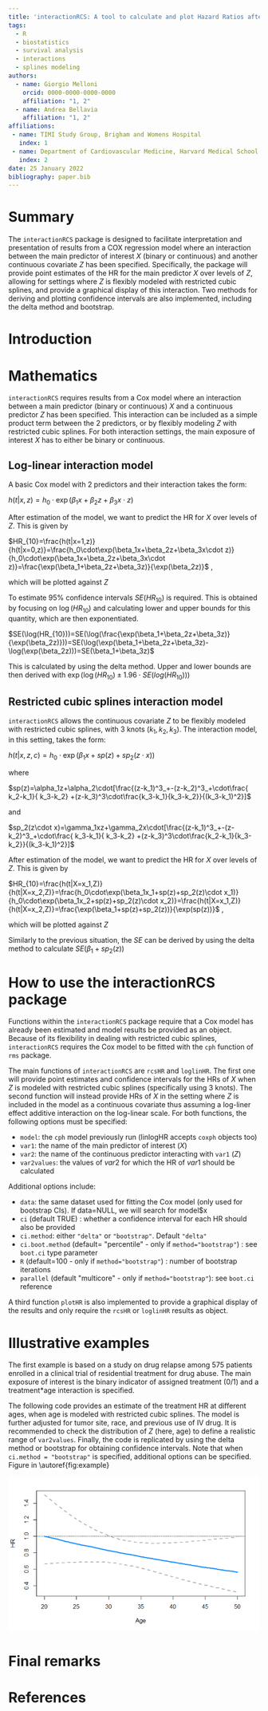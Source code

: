 ```yaml
---
title: 'interactionRCS: A tool to calculate and plot Hazard Ratios after a Cox model in which an interaction between the main predictor and a continuous covariate has been specified.'
tags:
  - R
  - biostatistics
  - survival analysis
  - interactions
  - splines modeling
authors:
  - name: Giorgio Melloni
    orcid: 0000-0000-0000-0000
    affiliation: "1, 2"
  - name: Andrea Bellavia
    affiliation: "1, 2"
affiliations:
 - name: TIMI Study Group, Brigham and Womens Hospital
   index: 1
 - name: Department of Cardiovascular Medicine, Harvard Medical School
   index: 2
date: 25 January 2022
bibliography: paper.bib
---
```



# Summary

The `interactionRCS` package is designed to facilitate interpretation and presentation of results from a COX regression model where an interaction between the main predictor of interest $X$ (binary or continuous) and another continuous covariate $Z$ has been specified. Specifically, the package will provide point estimates of the HR for the main predictor $X$ over levels of $Z$, allowing for settings where $Z$ is flexibly modeled with restricted cubic splines, and provide a graphical display of this interaction. Two methods for deriving and plotting confidence intervals are also implemented, including the delta method and bootstrap.

# Introduction


# Mathematics

`interactionRCS` requires results from a Cox model where an interaction between a main predictor (binary or continuous) $X$ and a continuous predictor $Z$ has been specified. This interaction can be included as a simple product term between the 2 predictors, or by flexibly modeling $Z$ with restricted cubic splines. For both interaction settings, the main exposure of interest $X$ has to either be binary or continuous.  

## Log-linear interaction model

A basic Cox model with 2 predictors and their interaction takes the form:

$h(t|x,z)=h_0\cdot\exp(\beta_1x+\beta_2z+\beta_3x\cdot z)$  

After estimation of the model, we want to predict the HR for $X$ over levels of $Z$. This is given by


$HR_{10}=\frac{h(t|x=1,z)}{h(t|x=0,z)}=\frac{h_0\cdot\exp(\beta_1x+\beta_2z+\beta_3x\cdot z)}{h_0\cdot\exp(\beta_1x+\beta_2z+\beta_3x\cdot z)}=\frac{\exp(\beta_1+\beta_2z+\beta_3z)}{\exp(\beta_2z)}$  ,

which will be plotted against $Z$

To estimate $95\%$ confidence intervals $SE(HR_{10})$ is required. This is obtained by focusing on $\log(HR_{10})$ and calculating lower and upper bounds for this quantity, which are then exponentiated.

$SE(\log(HR_{10}))=SE(\log(\frac{\exp(\beta_1+\beta_2z+\beta_3z)}{\exp(\beta_2z)}))=SE(\log(\exp(\beta_1+\beta_2z+\beta_3z)-\log(\exp(\beta_2z)))=SE(\beta_1+\beta_3z)$

This is calculated by using the delta method. Upper and lower bounds are then derived with $\exp(\log(HR_{10})\pm1.96\cdot SE(log(HR_{10})))$

## Restricted cubic splines interaction model

`interactionRCS` allows the continuous covariate $Z$ to be flexibly modeled with restricted cubic splines, with 3 knots ($k_1, k_2, k_3$). The interaction model, in this setting, takes the form:

$h(t|x,z,c)=h_0\cdot\exp(\beta_1x+sp(z)+sp_2(z\cdot x))$  

where

$sp(z)=\alpha_1z+\alpha_2\cdot[\frac{(z-k_1)^3_+-(z-k_2)^3_+\cdot\frac{ k_2-k_1}{ k_3-k_2} +(z-k_3)^3\cdot\frac{k_3-k_1}{k_3-k_2}}{(k_3-k_1)^2}]$

and 

$sp_2(z\cdot x)=\gamma_1xz+\gamma_2x\cdot[\frac{(z-k_1)^3_+-(z-k_2)^3_+\cdot\frac{ k_3-k_1}{ k_3-k_2} +(z-k_3)^3\cdot\frac{k_2-k_1}{k_3-k_2}}{(k_3-k_1)^2}]$


After estimation of the model, we want to predict the HR for $X$ over levels of $Z$. This is given by


$HR_{10}=\frac{h(t|X=x_1,Z)}{h(t|X=x_2,Z)}=\frac{h_0\cdot\exp(\beta_1x_1+sp(z)+sp_2(z)\cdot x_1)}{h_0\cdot\exp(\beta_1x_2+sp(z)+sp_2(z)\cdot x_2)}=\frac{h(t|X=x_1,Z)}{h(t|X=x_2,Z)}=\frac{\exp(\beta_1+sp(z)+sp_2(z))}{\exp(sp(z))}$  ,

which will be plotted against $Z$

Similarly to the previous situation, the $SE$ can be derived by using the delta method to calculate $SE(\beta_1+sp_2(z))$


# How to use the interactionRCS package 

Functions within the `interactionRCS` package require that a Cox model has already been estimated and model results be provided as an object. Because of its flexibility in dealing with restricted cubic splines, `interactionRCS` requires the Cox model to be fitted with the `cph` function of  `rms` package. 

The main functions of `interactionRCS` are `rcsHR` and `loglinHR`. The first one will provide point estimates and confidence intervals for the  HRs of $X$ when $Z$ is modeled with restricted cubic splines (specifically using 3 knots). The second function will instead provide HRs of $X$ in the setting where $Z$ is included in the model as a continuous covariate thus assuming a log-liner effect additive interaction on the log-linear scale. For both functions, the following options must be specified: 

* `model`: the `cph` model previously run (linlogHR accepts `coxph` objects too)
* `var1`: the name of the main predictor of interest ($X$)
* `var2`: the name of the continuous predictor interacting with `var1` ($Z$)
* `var2values`: the values of $var2$ for which the HR of $var1$ should be calculated

Additional options include:

* `data`: the same dataset used for fitting the Cox model (only used for bootstrap CIs). If data=NULL, we will search for model$x
* `ci` (default TRUE) : whether a confidence interval for each HR should also be provided
* `ci.method`: either `"delta"` or `"bootstrap"`. Default `"delta"`
* `ci.boot.method` (default= "percentile" - only if `method="bootstrap"`) : see `boot.ci` type parameter 
* `R` (default=100 - only if `method="bootstrap"`) : number of bootstrap iterations
* `parallel` (default "multicore" - only if `method="bootstrap"`): see `boot.ci` reference 

A third function `plotHR` is also implemented to provide a graphical display of the results and only require the `rcsHR` or `loglinHR` results as object. 


# Illustrative examples

The first example is based on a study on drug relapse among 575 patients enrolled in a clinical trial of residential treatment for drug abuse. The main exposure of interest is the binary indicator of assigned treatment (0/1) and a treatment*age interaction is specified.

The following code provides an estimate of the treatment HR at different ages, when age is modeled with restricted cubic splines. The model is further adjusted for tumor site, race, and previous use of IV drug. It is recommended to check the distribution of $Z$ (here, age) to define a realistic range of `var2values`. Finally, the code is replicated by using the delta method or bootstrap for obtaining confidence intervals. Note that when `ci.method = "bootstrap"` is specified, additional options can be specified. Figure in \autoref{fig:example}

![Caption for example figure.\label{fig:example}](figure1.png)


# Final remarks

# References

